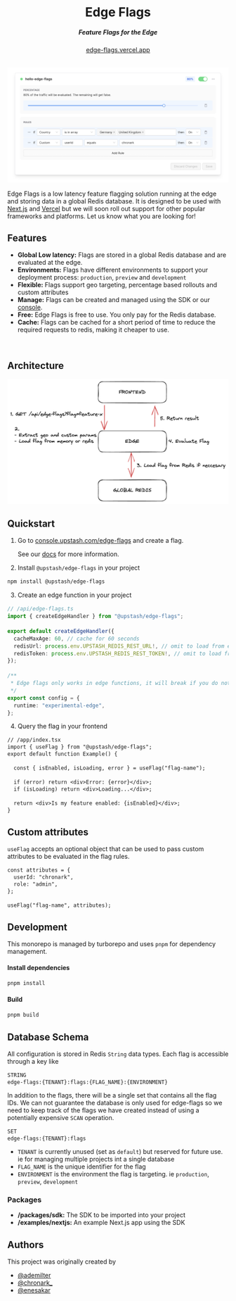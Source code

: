 <div align="center">
    <h1 align="center">Edge Flags</h1>
    <h5>Feature Flags for the Edge</h5>
</div>

<div align="center">
  <a href="https://edge-flags.vercel.app/">edge-flags.vercel.app</a>
</div>
<br/>

![Arch](img/flag.png)


Edge Flags is a low latency feature flagging solution running at the edge and storing data in a global Redis database. It is designed to be used with [Next.js](https://nextjs.org) and [Vercel](https://vercel.com) but we will soon roll out support for other popular frameworks and platforms. Let us know what you are looking for!


## Features

- **Global Low latency:** Flags are stored in a global Redis database and are evaluated at the edge.
- **Environments:** Flags have different environments to support your deployment process: `production`, `preview` and `development`
- **Flexible:** Flags support geo targeting, percentage based rollouts and custom attributes
- **Manage:** Flags can be created and managed using the SDK or our [console](https://console.upstash.com/edge-flags).
- **Free:** Edge Flags is free to use. You only pay for the Redis database.
- **Cache:** Flags can be cached for a short period of time to reduce the required requests to redis, making it cheaper to use.

<br/>

## Architecture

![Arch](img/simple.png)

## Quickstart

1. Go to
   [console.upstash.com/edge-flags](https://console.upstash.com/edge-flags) and
   create a flag.

   See our [docs](https://docs.upstash.com/redis/sdks/edge-flags/overview) for more information.

2. Install `@upstash/edge-flags` in your project

```bash
npm install @upstash/edge-flags
```

3. Create an edge function in your project

```ts
// /api/edge-flags.ts
import { createEdgeHandler } from "@upstash/edge-flags";

export default createEdgeHandler({
  cacheMaxAge: 60, // cache for 60 seconds
  redisUrl: process.env.UPSTASH_REDIS_REST_URL!, // omit to load from env automatically
  redisToken: process.env.UPSTASH_REDIS_REST_TOKEN!, // omit to load from env automatically
});

/**
 * Edge flags only works in edge functions, it will break if you do not set the runtime
 */
export const config = {
  runtime: "experimental-edge",
};
```
4. Query the flag in your frontend

```tsx
// /app/index.tsx
import { useFlag } from "@upstash/edge-flags";
export default function Example() {

  const { isEnabled, isLoading, error } = useFlag("flag-name");
  
  if (error) return <div>Error: {error}</div>;
  if (isLoading) return <div>Loading...</div>;
  
  return <div>Is my feature enabled: {isEnabled}</div>;
}
```

## Custom attributes

`useFlag` accepts an optional object that can be used to pass custom attributes
to be evaluated in the flag rules.

```tsx
const attributes = {
  userId: "chronark",
  role: "admin",
};

useFlag("flag-name", attributes);
```


## Development

This monorepo is managed by turborepo and uses `pnpm` for dependency management.

#### Install dependencies

```bash
pnpm install
```

#### Build

```bash
pnpm build
```


## Database Schema

All configuration is stored in Redis `String` data types. Each flag is
accessible through a key like

```
STRING
edge-flags:{TENANT}:flags:{FLAG_NAME}:{ENVIRONMENT}
```

In addition to the flags, there will be a single set that contains all the flag IDs. We can not guarantee the database is only used for edge-flags so we need to keep track of the flags we have created instead of using a potentially expensive
`SCAN` operation.

```
SET 
edge-flags:{TENANT}:flags
```

- `TENANT` is currently unused (set as `default`) but reserved for future use.
  ie for managing multiple projects int a single database
- `FLAG_NAME` is the unique identifier for the flag
- `ENVIRONMENT` is the environment the flag is targeting. ie `production`,
  `preview`, `development`

### Packages

- **/packages/sdk:** The SDK to be imported into your project
- **/examples/nextjs:** An example Next.js app using the SDK

## Authors

This project was originally created by

- [@ademilter](https://twitter.com/ademilter)
- [@chronark_](https://twitter.com/chronark_)
- [@enesakar](https://twitter.com/enesakar)
